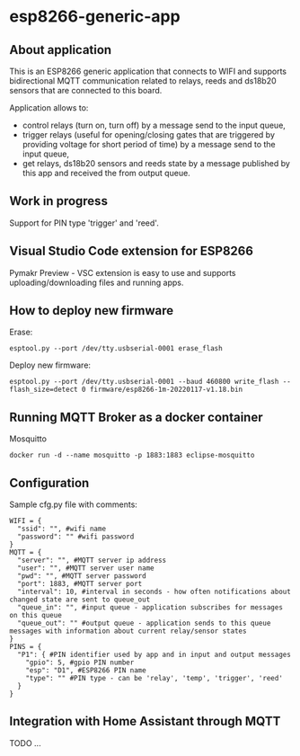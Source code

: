 # esp8266-generic-app

## About application
This is an ESP8266 generic application that connects to WIFI and supports bidirectional MQTT communication related to relays, reeds and ds18b20 sensors that are connected to this board.

Application allows to:
- control relays (turn on, turn off) by a message send to the input queue,
- trigger relays (useful for opening/closing gates that are triggered by providing voltage for short period of time) by a message send to the input queue,
- get relays, ds18b20 sensors and reeds state by a message published by this app and received  the from output queue.

## Work in progress
Support for PIN type 'trigger' and 'reed'.

## Visual Studio Code extension for ESP8266
Pymakr Preview - VSC extension is easy to use and supports uploading/downloading files and running apps.

## How to deploy new firmware
Erase:
```
esptool.py --port /dev/tty.usbserial-0001 erase_flash
```
Deploy new firmware:
```
esptool.py --port /dev/tty.usbserial-0001 --baud 460800 write_flash --flash_size=detect 0 firmware/esp8266-1m-20220117-v1.18.bin
```

## Running MQTT Broker as a docker container
Mosquitto
```
docker run -d --name mosquitto -p 1883:1883 eclipse-mosquitto
```

## Configuration
Sample cfg.py file with comments:
```
WIFI = {
  "ssid": "", #wifi name
  "password": "" #wifi password
}
MQTT = {
  "server": "", #MQTT server ip address
  "user": "", #MQTT server user name
  "pwd": "", #MQTT server password
  "port": 1883, #MQTT server port
  "interval": 10, #interval in seconds - how often notifications about changed state are sent to queue_out
  "queue_in": "", #input queue - application subscribes for messages on this queue
  "queue_out": "" #output queue - application sends to this queue messages with information about current relay/sensor states
}
PINS = {
  "P1": { #PIN identifier used by app and in input and output messages
    "gpio": 5, #gpio PIN number
    "esp": "D1", #ESP8266 PIN name
    "type": "" #PIN type - can be 'relay', 'temp', 'trigger', 'reed'
  }
}
```
## Integration with Home Assistant through MQTT
TODO ...